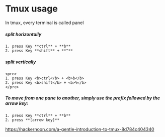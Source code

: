 # Tmux usage
In tmux, every terminal is called panel

##### split horizontally
```
1. press Key **ctrl** + **b**
2. press Key **shift** + **"**
```

##### split vertically
```
<pre>
1. press Key <b>ctrl</b> + <b>b</b>
2. press Key <b>shift</b> + <b>%</b>
</pre>
```

##### To move from one pane to another, simply use the prefix followed by the arrow key:
```
1. press Key **ctrl** + **b**
2. press **[arrow key]**
```

https://hackernoon.com/a-gentle-introduction-to-tmux-8d784c404340
